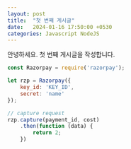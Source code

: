 ```yaml
---
layout: post
title:  "첫 번째 게시글"
date:   2024-01-16 17:50:00 +0530
categories: Javascript NodeJS
---
```

안녕하세요. 첫 번째 게시글을 작성합니다.

```javascript
const Razorpay = require('razorpay');

let rzp = Razorpay({
	key_id: 'KEY_ID',
	secret: 'name'
});

// capture request
rzp.capture(payment_id, cost)
	.then(function (data) {
		return 2;
	})
```

